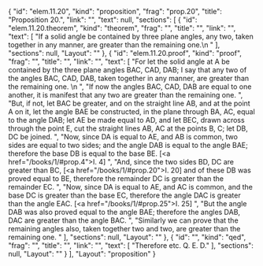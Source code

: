 {
  "id": "elem.11.20",
  "kind": "proposition",
  "frag": "prop.20",
  "title": "Proposition 20.",
  "link": "",
  "text": null,
  "sections": [
    {
      "id": "elem.11.20.theorem",
      "kind": "theorem",
      "frag": "",
      "title": "",
      "link": "",
      "text": [
        "If a solid angle be contained by three plane angles, any two, taken together in any manner, are greater than the remaining one.\n      "
      ],
      "sections": null,
      "Layout": ""
    },
    {
      "id": "elem.11.20.proof",
      "kind": "proof",
      "frag": "",
      "title": "",
      "link": "",
      "text": [
        "For let the solid angle at A be contained by the three plane angles BAC, CAD, DAB; I say that any two of the angles BAC, CAD, DAB, taken together in any manner, are greater than the remaining one. \n      ",
        "If now the angles BAC, CAD, DAB are equal to one another, it is manifest that any two are greater than the remaining one. ",
        "But, if not, let BAC be greater, and on the straight line AB, and at the point A on it, let the angle BAE be constructed, in the plane through BA, AC, equal to the angle DAB; let AE be made equal to AD, and let BEC, drawn across through the point E, cut the straight lines AB, AC at the points B, C; let DB, DC be joined. ",
        "Now, since DA is equal to AE, and AB is common, two sides are equal to two sides; and the angle DAB is equal to the angle BAE; therefore the base DB is equal to the base BE. [<a href=\"/books/1/#prop.4\">I. 4</a>] ",
        "And, since the two sides BD, DC are greater than BC, [<a href=\"/books/1/#prop.20\">I. 20</a>] and of these DB was proved equal to BE, therefore the remainder DC is greater than the remainder EC. ",
        "Now, since DA is equal to AE, and AC is common, and the base DC is greater than the base EC, therefore the angle DAC is greater than the angle EAC. [<a href=\"/books/1/#prop.25\">I. 25</a>] ",
        "But the angle DAB was also proved equal to the angle BAE; therefore the angles DAB, DAC are greater than the angle BAC. ",
        "Similarly we can prove that the remaining angles also, taken together two and two, are greater than the remaining one. "
      ],
      "sections": null,
      "Layout": ""
    },
    {
      "id": "",
      "kind": "qed",
      "frag": "",
      "title": "",
      "link": "",
      "text": [
        "Therefore etc. Q. E. D."
      ],
      "sections": null,
      "Layout": ""
    }
  ],
  "Layout": "proposition"
}
